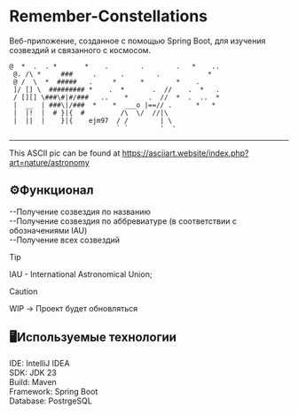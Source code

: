 # Remember-Constellations
Веб-приложение, созданное с помощью Spring Boot, для изучения созвездий и связанного с космосом.
```
@  *  .  . *       *    .        .        .   *    ..
 @. /\ *     ###     .      .        .            *
 @ /  \  *  #####   .     *      *        *    .
 ]/ [] \  ######### *    .  *       .  //    .  *   .
 / [][] \###\#|#/###   ..    *     .  //  *  .  ..  *
 |  __  | ###\|/###  *    *  ___o |==// .      *   *
 |  |!  |  # }|{  #         /\  \/  //|\
 |  ||  |    }|{    ejm97  / /        | \
                           ` `        '  '
```
------------------------------------------------
This ASCII pic can be found at
https://asciiart.website/index.php?art=nature/astronomy

**⚙️Функционал**
--
--Получение созвездия по названию\
--Получение созвездия по аббревиатуре (в соответствии с обозначениями IAU)\
--Получение всех созвездий
> [!TIP]
> IAU - International Astronomical Union;



> [!CAUTION]
> WIP -> Проект будет обновляться

**🖥️Используемые технологии**
--
IDE: IntelliJ IDEA\
SDK: JDK 23\
Build: Maven\
Framework: Spring Boot\
Database: PostrgeSQL
